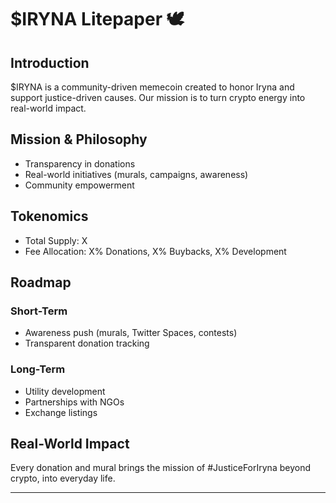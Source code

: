 # $IRYNA Litepaper 🕊

## Introduction
$IRYNA is a community-driven memecoin created to honor Iryna and support justice-driven causes. 
Our mission is to turn crypto energy into real-world impact.

## Mission & Philosophy
- Transparency in donations  
- Real-world initiatives (murals, campaigns, awareness)  
- Community empowerment  

## Tokenomics
- Total Supply: X  
- Fee Allocation: X% Donations, X% Buybacks, X% Development  

## Roadmap
### Short-Term
- Awareness push (murals, Twitter Spaces, contests)  
- Transparent donation tracking  

### Long-Term
- Utility development  
- Partnerships with NGOs  
- Exchange listings  

## Real-World Impact
Every donation and mural brings the mission of #JusticeForIryna beyond crypto, into everyday life.  

---
